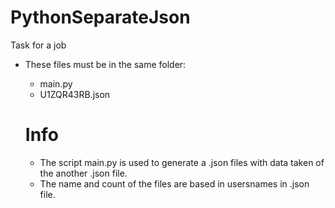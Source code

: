 # PythonSeparateJson
Task for a job

* These files must be in the same folder:
  * main.py
  * U1ZQR43RB.json
  
  # Info
  
  * The script main.py is used to generate a .json files with data taken of the another .json file.
  * The name and count of the files are based in usersnames in .json file.
